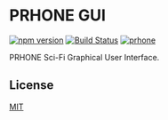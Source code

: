# PRHONE GUI

[![npm version](https://badge.fury.io/js/prhone-gui.svg)](https://badge.fury.io/js/prhone-gui)
[![Build Status](https://travis-ci.org/romelperez/prhone-gui.svg?branch=master)](https://travis-ci.org/romelperez/prhone-gui)
[![prhone](https://img.shields.io/badge/prhone-project-1b38a9.svg)](http://romelperez.com)

PRHONE Sci-Fi Graphical User Interface.

## License

[MIT](./LICENSE)
